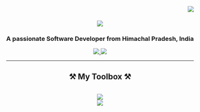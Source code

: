 <img align="right" src="https://visitor-badge.laobi.icu/badge?page_id=lagwalsahil21821.lagwalsahil21821" /> 
<h1 align="center"> 
    <img src="https://readme-typing-svg.herokuapp.com/?font=Righteous&size=35&center=true&vCenter=true&width=500&height=70&duration=4000&lines=Hello,+World!+👋;+I'm+Sahil+Lagwal!;" /> 
</h1> 
<h3 align="center">A passionate Software Developer from Himachal Pradesh, India</h3>

 
<div align="center"> 
    <a href="mailto:lagwalsahil7978@gmail.com"> 
        <img src="https://img.shields.io/badge/Email-333333?style=for-the-badge&logo=gmail&logoColor=red" /> 
    </a> 
    <a href="https://www.linkedin.com/in/sahil-lagwal-4a0637202/" target="_blank"> 
        <img src="https://img.shields.io/badge/LinkedIn-0077B5?style=for-the-badge&logo=linkedin&logoColor=white" /> 
    </a> 
</div>
<hr/>
 
<h2 align="center">⚒️ My Toolbox ⚒️</h2>
<br/>
<div align="center">
    <img src="https://skillicons.dev/icons?i=c,cpp,react,javascript,typescript,angular,nodejs,express,mongodb,mysql" /><br>
    <img src="https://skillicons.dev/icons?i=github,kotlin,html,css,vscode,firebase,androidstudio" />
</div>
